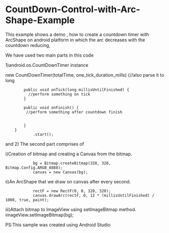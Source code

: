 # CountDown-Control-with-Arc-Shape-Example
This example shows a demo , how to create a countdown timer with ArcShape on android platform in which the arc decreases with the countdown reducing,

We have used two main parts in this code

1)android.os.CountDownTimer instance

 new CountDownTimer(totalTime, one_tick_duration_mills) {//also parse it to long

            public void onTick(long millisUntilFinished) {
              //perform something on tick
            }

            public void onFinish() {
             //perform something after countdown finish


            }
        }
                .start();
and 
2) The second part comprises of 

  i)Creation of bitmap and creating a Canvas from the bitmap.
  
                bg = Bitmap.createBitmap(320, 320, Bitmap.Config.ARGB_8888);
                canvas = new Canvas(bg);
  
  ii)An ArcShape that we draw on canvas after every second.
  
                rectF = new RectF(0, 0, 320, 320);
                canvas.drawArc(rectF, 0, 12 * (millisUntilFinished) / 1000, true, paint);
                
  iii)Attach bitmap to ImageView using setImageBitmap method.
                imageView.setImageBitmap(bg);



PS:This sample was created using Android Studio
